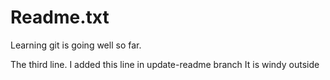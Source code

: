 # Readme.txt
Learning git is going well so far.

The third line.
I added this line in update-readme branch
It is windy outside
